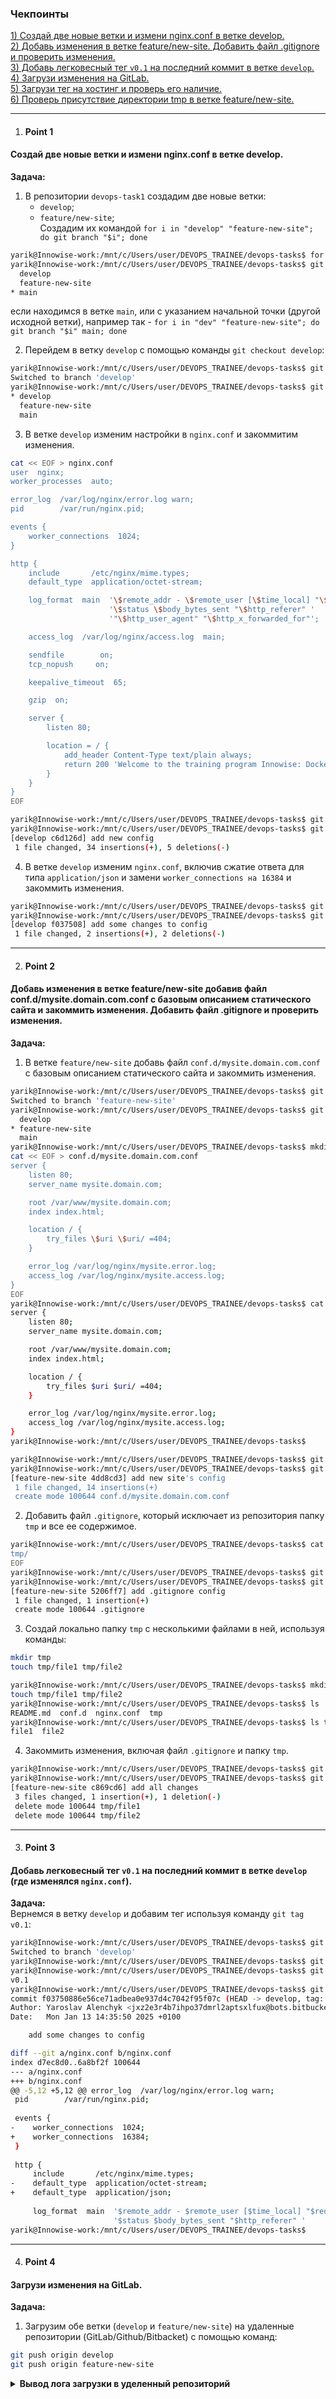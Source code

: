 ### Чекпоинты

[1) Создай две новые ветки и измени nginx.conf в ветке develop.](#Point-1)  
[2) Добавь изменения в ветке feature/new-site. Добавить файл .gitignore и проверить изменения.](#Point-2)  
[3) Добавь легковесный тег `v0.1` на последний коммит в ветке `develop`.](#Point-3)  
[4) Загрузи изменения на GitLab.](#Point-4)  
[5) Загрузи тег на хостинг и проверь его наличие.](#Point-5)  
[6) Проверь присутствие директории tmp в ветке feature/new-site.](#Point-6)

---

1. #### Point 1  
#### Создай две новые ветки и измени nginx.conf в ветке develop.  
   **Задача:**  
   1. В репозитории `devops-task1` создадим две новые ветки:  
      - `develop`;  
      - `feature/new-site`;  
Создадим их командой `for i in "develop" "feature-new-site"; do git branch "$i"; done`
```bash
yarik@Innowise-work:/mnt/c/Users/user/DEVOPS_TRAINEE/devops-tasks$ for i in "develop" "feature-new-site"; do git branch "$i"; done 
yarik@Innowise-work:/mnt/c/Users/user/DEVOPS_TRAINEE/devops-tasks$ git branch --list
  develop
  feature-new-site
* main
```
если находимся в ветке `main`, или с указанием начальной точки (другой исходной ветки), например так - `for i in "dev" "feature-new-site"; do git branch "$i" main; done`

   2. Перейдем в ветку `develop` с помощью команды `git checkout develop`:  
```bash
yarik@Innowise-work:/mnt/c/Users/user/DEVOPS_TRAINEE/devops-tasks$ git checkout develop
Switched to branch 'develop'
yarik@Innowise-work:/mnt/c/Users/user/DEVOPS_TRAINEE/devops-tasks$ git branch
* develop
  feature-new-site
  main
```  
   3. В ветке `develop` изменим настройки в `nginx.conf` и закоммитим изменения.
```bash
cat << EOF > nginx.conf
user  nginx;
worker_processes  auto;

error_log  /var/log/nginx/error.log warn;
pid        /var/run/nginx.pid;

events {
    worker_connections  1024;
}

http {
    include       /etc/nginx/mime.types;
    default_type  application/octet-stream;

    log_format  main  '\$remote_addr - \$remote_user [\$time_local] "\$request" '
                      '\$status \$body_bytes_sent "\$http_referer" '
                      '"\$http_user_agent" "\$http_x_forwarded_for"';

    access_log  /var/log/nginx/access.log  main;

    sendfile        on;
    tcp_nopush     on;

    keepalive_timeout  65;

    gzip  on;

    server {
        listen 80;

        location = / {
            add_header Content-Type text/plain always;
            return 200 'Welcome to the training program Innowise: Docker! Again!\n';
        }
    }
}
EOF
```
```bash
yarik@Innowise-work:/mnt/c/Users/user/DEVOPS_TRAINEE/devops-tasks$ git add .
yarik@Innowise-work:/mnt/c/Users/user/DEVOPS_TRAINEE/devops-tasks$ git commit -m 'add new config'
[develop c6d126d] add new config
 1 file changed, 34 insertions(+), 5 deletions(-)
```
   
   4. В ветке `develop` изменим `nginx.conf`, включив сжатие ответа для типа `application/json` и замени `worker_connections на 16384` и закоммить изменения.
```bash
yarik@Innowise-work:/mnt/c/Users/user/DEVOPS_TRAINEE/devops-tasks$ git add .
yarik@Innowise-work:/mnt/c/Users/user/DEVOPS_TRAINEE/devops-tasks$ git commit -m 'add some changes to config'
[develop f037508] add some changes to config
 1 file changed, 2 insertions(+), 2 deletions(-)
```
---

2. #### Point 2  
#### Добавь изменения в ветке feature/new-site добавив файл conf.d/mysite.domain.com.conf с базовым описанием статического сайта и закоммить изменения. Добавить файл .gitignore и проверить изменения.  
   **Задача:**  
   1. В ветке `feature/new-site` добавь файл `conf.d/mysite.domain.com.conf` с базовым описанием статического сайта и закоммить изменения.
```bash
yarik@Innowise-work:/mnt/c/Users/user/DEVOPS_TRAINEE/devops-tasks$ git checkout feature-new-site
Switched to branch 'feature-new-site'
yarik@Innowise-work:/mnt/c/Users/user/DEVOPS_TRAINEE/devops-tasks$ git branch
  develop
* feature-new-site
  main
yarik@Innowise-work:/mnt/c/Users/user/DEVOPS_TRAINEE/devops-tasks$ mkdir -p conf.d
cat << EOF > conf.d/mysite.domain.com.conf
server {
    listen 80;
    server_name mysite.domain.com;

    root /var/www/mysite.domain.com;
    index index.html;

    location / {
        try_files \$uri \$uri/ =404;
    }

    error_log /var/log/nginx/mysite.error.log;
    access_log /var/log/nginx/mysite.access.log;
}
EOF
yarik@Innowise-work:/mnt/c/Users/user/DEVOPS_TRAINEE/devops-tasks$ cat conf.d/mysite.domain.com.conf
server {
    listen 80;
    server_name mysite.domain.com;

    root /var/www/mysite.domain.com;
    index index.html;

    location / {
        try_files $uri $uri/ =404;
    }

    error_log /var/log/nginx/mysite.error.log;
    access_log /var/log/nginx/mysite.access.log;
}
yarik@Innowise-work:/mnt/c/Users/user/DEVOPS_TRAINEE/devops-tasks$ 
```
```bash
yarik@Innowise-work:/mnt/c/Users/user/DEVOPS_TRAINEE/devops-tasks$ git add . 
yarik@Innowise-work:/mnt/c/Users/user/DEVOPS_TRAINEE/devops-tasks$ git commit -m "add new site's config"
[feature-new-site 4dd8cd3] add new site's config
 1 file changed, 14 insertions(+)
 create mode 100644 conf.d/mysite.domain.com.conf
```
   2. Добавить файл `.gitignore`, который исключает из репозитория папку `tmp` и все ее содержимое.  
```bash
yarik@Innowise-work:/mnt/c/Users/user/DEVOPS_TRAINEE/devops-tasks$ cat << EOF > .gitignore
tmp/  
EOF
yarik@Innowise-work:/mnt/c/Users/user/DEVOPS_TRAINEE/devops-tasks$ git add .gitignore 
yarik@Innowise-work:/mnt/c/Users/user/DEVOPS_TRAINEE/devops-tasks$ git commit -m "add .gitignore config"
[feature-new-site 5206ff7] add .gitignore config
 1 file changed, 1 insertion(+)
 create mode 100644 .gitignore
```
   3. Создай локально папку `tmp` с несколькими файлами в ней, используя команды:  
```bash
mkdir tmp
touch tmp/file1 tmp/file2
```
```bash
yarik@Innowise-work:/mnt/c/Users/user/DEVOPS_TRAINEE/devops-tasks$ mkdir tmp
touch tmp/file1 tmp/file2
yarik@Innowise-work:/mnt/c/Users/user/DEVOPS_TRAINEE/devops-tasks$ ls
README.md  conf.d  nginx.conf  tmp
yarik@Innowise-work:/mnt/c/Users/user/DEVOPS_TRAINEE/devops-tasks$ ls tmp/
file1  file2
```
   4. Закоммить изменения, включая файл `.gitignore` и папку `tmp`.
```bash
yarik@Innowise-work:/mnt/c/Users/user/DEVOPS_TRAINEE/devops-tasks$ git add . 
yarik@Innowise-work:/mnt/c/Users/user/DEVOPS_TRAINEE/devops-tasks$ git commit -m "add all changes"
[feature-new-site c869cd6] add all changes
 3 files changed, 1 insertion(+), 1 deletion(-)
 delete mode 100644 tmp/file1
 delete mode 100644 tmp/file2
```
---

3. #### Point 3  
#### Добавь легковесный тег `v0.1` на последний коммит в ветке `develop` (где изменялся `nginx.conf`). 
   **Задача:**  
    Вернемся в ветку `develop` и добавим  тег используя команду `git tag v0.1`:
```bash
yarik@Innowise-work:/mnt/c/Users/user/DEVOPS_TRAINEE/devops-tasks$ git checkout develop
Switched to branch 'develop'
yarik@Innowise-work:/mnt/c/Users/user/DEVOPS_TRAINEE/devops-tasks$ git tag v0.1
yarik@Innowise-work:/mnt/c/Users/user/DEVOPS_TRAINEE/devops-tasks$ git tag 
v0.1
yarik@Innowise-work:/mnt/c/Users/user/DEVOPS_TRAINEE/devops-tasks$ git show v0.1
commit f03750886e56ce71adbea0e937d4c7042f95f07c (HEAD -> develop, tag: v0.1)
Author: Yaroslav Alenchyk <jxz2e3r4b7ihpo37dmrl2aptsxlfux@bots.bitbucket.org>
Date:   Mon Jan 13 14:35:50 2025 +0100

    add some changes to config

diff --git a/nginx.conf b/nginx.conf
index d7ec8d0..6a8bf2f 100644
--- a/nginx.conf
+++ b/nginx.conf
@@ -5,12 +5,12 @@ error_log  /var/log/nginx/error.log warn;
 pid        /var/run/nginx.pid;
 
 events {
-    worker_connections  1024;
+    worker_connections  16384;
 }
 
 http {
     include       /etc/nginx/mime.types;
-    default_type  application/octet-stream;
+    default_type  application/json;
 
     log_format  main  '$remote_addr - $remote_user [$time_local] "$request" '
                       '$status $body_bytes_sent "$http_referer" '
yarik@Innowise-work:/mnt/c/Users/user/DEVOPS_TRAINEE/devops-tasks$ 
```
---
4. #### Point 4  
#### Загрузи изменения на GitLab.  
   **Задача:**  
   1. Загрузим обе ветки (`develop` и `feature/new-site`) на удаленные репозитории (GitLab/Github/Bitbacket) с помощью команд:  
```bash
git push origin develop
git push origin feature-new-site
```  
<details>
<summary><b>Вывод лога загрузки в уделенный репозиторий</b></summary>

```bash
yarik@Innowise-work:/mnt/c/Users/user/DEVOPS_TRAINEE/devops-tasks$ git push origin develop
git push origin feature/new-site
Enumerating objects: 8, done.
Counting objects: 100% (8/8), done.
Delta compression using up to 8 threads
Compressing objects: 100% (6/6), done.
Writing objects: 100% (6/6), 1.04 KiB | 48.00 KiB/s, done.
Total 6 (delta 1), reused 0 (delta 0), pack-reused 0
remote: 
remote: Create pull request for develop:
remote:   https://bitbucket.org/yaraslau-alenchyk/devops-tasks/pull-requests/new?source=develop&t=1
remote: 
To https://bitbucket.org/yaraslau-alenchyk/devops-tasks.git
 * [new branch]      develop -> develop
Enumerating objects: 8, done.
Counting objects: 100% (8/8), done.
Delta compression using up to 8 threads
Compressing objects: 100% (6/6), done.
Writing objects: 100% (6/6), 1.04 KiB | 55.00 KiB/s, done.
Total 6 (delta 1), reused 0 (delta 0), pack-reused 0
remote: Resolving deltas: 100% (1/1), done.
remote: 
remote: Create a pull request for 'develop' on GitHub by visiting:
remote:      https://github.com/yaraslav/devops-tasks/pull/new/develop
remote: 
To https://github.com/yaraslav/devops-tasks.git
 * [new branch]      develop -> develop
Enumerating objects: 8, done.
Counting objects: 100% (8/8), done.
Delta compression using up to 8 threads
Compressing objects: 100% (6/6), done.
Writing objects: 100% (6/6), 1.04 KiB | 66.00 KiB/s, done.
Total 6 (delta 1), reused 0 (delta 0), pack-reused 0
remote: 
remote: To create a merge request for develop, visit:
remote:   https://devops-gitlab.inno.ws/learn-labs/devops-tasks/-/merge_requests/new?merge_request%5Bsource_branch%5D=develop
remote: 
To https://devops-gitlab.inno.ws/learn-labs/devops-tasks.git
 * [new branch]      develop -> develop
yarik@Innowise-work:/mnt/c/Users/user/DEVOPS_TRAINEE/devops-tasks$ git push origin feature-new-site
Enumerating objects: 15, done.
Counting objects: 100% (15/15), done.
Delta compression using up to 8 threads
Compressing objects: 100% (11/11), done.
Writing objects: 100% (14/14), 1.41 KiB | 40.00 KiB/s, done.
Total 14 (delta 2), reused 0 (delta 0), pack-reused 0
remote: 
remote: Create pull request for feature-new-site:
remote:   https://bitbucket.org/yaraslau-alenchyk/devops-tasks/pull-requests/new?source=feature-new-site&t=1
remote: 
To https://bitbucket.org/yaraslau-alenchyk/devops-tasks.git
 * [new branch]      feature-new-site -> feature-new-site
Enumerating objects: 15, done.
Counting objects: 100% (15/15), done.
Delta compression using up to 8 threads
Compressing objects: 100% (11/11), done.
Writing objects: 100% (14/14), 1.41 KiB | 46.00 KiB/s, done.
Total 14 (delta 2), reused 0 (delta 0), pack-reused 0
remote: Resolving deltas: 100% (2/2), done.
remote: 
remote: Create a pull request for 'feature-new-site' on GitHub by visiting:
remote:      https://github.com/yaraslav/devops-tasks/pull/new/feature-new-site
remote: 
To https://github.com/yaraslav/devops-tasks.git
 * [new branch]      feature-new-site -> feature-new-site
Enumerating objects: 15, done.
Counting objects: 100% (15/15), done.
Delta compression using up to 8 threads
Compressing objects: 100% (11/11), done.
Writing objects: 100% (14/14), 1.41 KiB | 42.00 KiB/s, done.
Total 14 (delta 2), reused 0 (delta 0), pack-reused 0
remote: 
remote: To create a merge request for feature-new-site, visit:
remote:   https://devops-gitlab.inno.ws/learn-labs/devops-tasks/-/merge_requests/new?merge_request%5Bsource_branch%5D=feature-new-site
remote: 
To https://devops-gitlab.inno.ws/learn-labs/devops-tasks.git
 * [new branch]      feature-new-site -> feature-new-site
```
---

5. #### Point 5  
#### Загрузи тег на хостинг и проверь его наличие.  
   **Задача:**  
   1. Загрузи тег `v0.1` на хостинг `https://devops-gitlab.inno.ws` с помощью команды  `git push origin v0.1`:  
```bash
yarik@Innowise-work:/mnt/c/Users/user/DEVOPS_TRAINEE/devops-tasks$ git push origin v0.1
Total 0 (delta 0), reused 0 (delta 0), pack-reused 0
To https://bitbucket.org/yaraslau-alenchyk/devops-tasks.git
 * [new tag]         v0.1 -> v0.1
Total 0 (delta 0), reused 0 (delta 0), pack-reused 0
To https://github.com/yaraslav/devops-tasks.git
 * [new tag]         v0.1 -> v0.1
Total 0 (delta 0), reused 0 (delta 0), pack-reused 0
To https://devops-gitlab.inno.ws/learn-labs/devops-tasks.git
 * [new tag]         v0.1 -> v0.1
```  
   2. Проверь наличие тега в репозитории на GitLab.
   Тег присутствует в удаленных репозиториях.
---

6. #### Point 6  
#### Проверь присутствие директории tmp в ветке feature/new-site.  
   **Задача:**  
   1. Проверь, присутствует ли директория `tmp` в ветке `feature/new-site`.  
   Директория отсутствует в удаленном репозитории.
